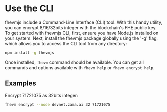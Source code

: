 # Use the CLI

fhevmjs include a Command-Line Interface (CLI) tool. With this handy utility, you can encrypt 8/16/32bits integer with the blockchain's FHE public key.
To get started with fhevmjs CLI, first, ensure you have Node.js installed on your system. Next, install the fhevmjs package globally using the '-g' flag, which allows you to access the CLI tool from any directory:

```bash
npm install -g fhevmjs
```

Once installed, `fhevm` command should be available. You can get all commands and options available with `fhevm help` or `fhevm encrypt help`.

## Examples

Encrypt 71721075 as 32bits integer:

```bash
fhevm encrypt --node devnet.zama.ai 32 71721075
```

